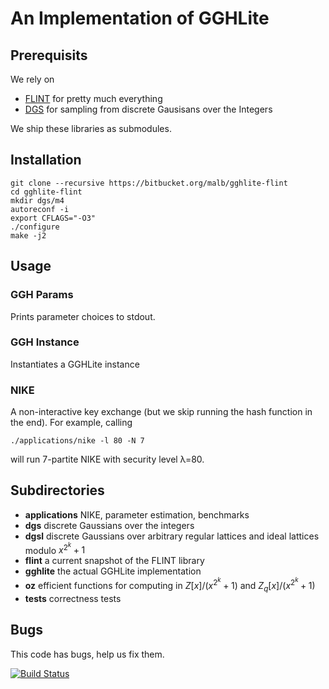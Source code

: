 # An Implementation of GGHLite #

## Prerequisits ##

We rely on

 * [FLINT](http://flintlib.org/) for pretty much everything
 * [DGS](https://bitbucket.org/malb/dgs) for sampling from discrete Gausisans
   over the Integers

We ship these libraries as submodules.

## Installation ##

    git clone --recursive https://bitbucket.org/malb/gghlite-flint
    cd gghlite-flint
    mkdir dgs/m4
    autoreconf -i
    export CFLAGS="-O3"
    ./configure
    make -j2

## Usage ##

### GGH Params ###

Prints parameter choices to stdout.

### GGH Instance ###

Instantiates a GGHLite instance

### NIKE ###

A non-interactive key exchange (but we skip running the hash function in the end). For example,
calling

    ./applications/nike -l 80 -N 7

will run 7-partite NIKE with security level λ=80.

## Subdirectories ##

 * **applications** NIKE, parameter estimation, benchmarks
 * **dgs** discrete Gaussians over the integers
 * **dgsl** discrete Gaussians over arbitrary regular lattices and ideal lattices modulo $x^{2^k}+1$
 * **flint** a current snapshot of the FLINT library
 * **gghlite** the actual GGHLite implementation
 * **oz** efficient functions for computing in $Z[x]/(x^{2^k}+1)$ and $Z_q[x]/(x^{2^k}+1)$
 * **tests** correctness tests

## Bugs ##

This code has bugs, help us fix them.

[![Build Status](https://drone.io/bitbucket.org/malb/gghlite-flint/status.png)](https://drone.io/bitbucket.org/malb/gghlite-flint/latest)